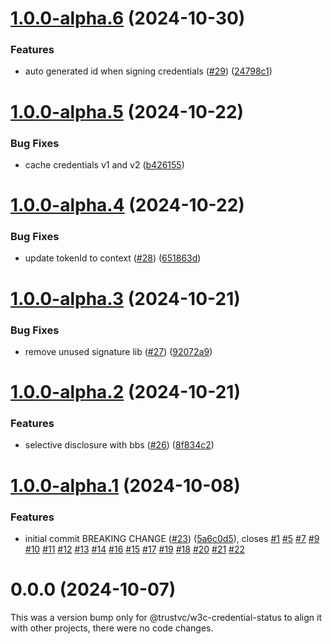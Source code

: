 # [1.0.0-alpha.6](https://github.com/TrustVC/w3c/compare/@trustvc/w3c-credential-status@1.0.0-alpha.5...@trustvc/w3c-credential-status@1.0.0-alpha.6) (2024-10-30)


### Features

* auto generated id when signing credentials ([#29](https://github.com/TrustVC/w3c/issues/29)) ([24798c1](https://github.com/TrustVC/w3c/commit/24798c1b1aa009f928792e5cde446f54fedc41e2))

# [1.0.0-alpha.5](https://github.com/TrustVC/w3c/compare/@trustvc/w3c-credential-status@1.0.0-alpha.4...@trustvc/w3c-credential-status@1.0.0-alpha.5) (2024-10-22)


### Bug Fixes

* cache credentials v1 and v2 ([b426155](https://github.com/TrustVC/w3c/commit/b426155b3b9d0ecebfd9ec2fd0a51cb724038b46))

# [1.0.0-alpha.4](https://github.com/TrustVC/w3c/compare/@trustvc/w3c-credential-status@1.0.0-alpha.3...@trustvc/w3c-credential-status@1.0.0-alpha.4) (2024-10-22)


### Bug Fixes

* update tokenId to context ([#28](https://github.com/TrustVC/w3c/issues/28)) ([651863d](https://github.com/TrustVC/w3c/commit/651863d686174b7d527bb8eab1f5833807db7db5))

# [1.0.0-alpha.3](https://github.com/TrustVC/w3c/compare/@trustvc/w3c-credential-status@1.0.0-alpha.2...@trustvc/w3c-credential-status@1.0.0-alpha.3) (2024-10-21)


### Bug Fixes

* remove unused signature lib ([#27](https://github.com/TrustVC/w3c/issues/27)) ([92072a9](https://github.com/TrustVC/w3c/commit/92072a999b8e003666833ecc7090b9388d6550c6))

# [1.0.0-alpha.2](https://github.com/TrustVC/w3c/compare/@trustvc/w3c-credential-status@1.0.0-alpha.1...@trustvc/w3c-credential-status@1.0.0-alpha.2) (2024-10-21)


### Features

* selective disclosure with bbs ([#26](https://github.com/TrustVC/w3c/issues/26)) ([8f834c2](https://github.com/TrustVC/w3c/commit/8f834c28ee3151ce20c8e0265ff8c73beae8cfd3))

# [1.0.0-alpha.1](https://github.com/TrustVC/w3c/compare/@trustvc/w3c-credential-status@0.0.0...@trustvc/w3c-credential-status@1.0.0-alpha.1) (2024-10-08)


### Features

* initial commit BREAKING CHANGE ([#23](https://github.com/TrustVC/w3c/issues/23)) ([5a6c0d5](https://github.com/TrustVC/w3c/commit/5a6c0d5fd2e0733803fa669d85faf8c6aa4410ad)), closes [#1](https://github.com/TrustVC/w3c/issues/1) [#5](https://github.com/TrustVC/w3c/issues/5) [#7](https://github.com/TrustVC/w3c/issues/7) [#9](https://github.com/TrustVC/w3c/issues/9) [#10](https://github.com/TrustVC/w3c/issues/10) [#11](https://github.com/TrustVC/w3c/issues/11) [#12](https://github.com/TrustVC/w3c/issues/12) [#13](https://github.com/TrustVC/w3c/issues/13) [#14](https://github.com/TrustVC/w3c/issues/14) [#16](https://github.com/TrustVC/w3c/issues/16) [#15](https://github.com/TrustVC/w3c/issues/15) [#17](https://github.com/TrustVC/w3c/issues/17) [#19](https://github.com/TrustVC/w3c/issues/19) [#18](https://github.com/TrustVC/w3c/issues/18) [#20](https://github.com/TrustVC/w3c/issues/20) [#21](https://github.com/TrustVC/w3c/issues/21) [#22](https://github.com/TrustVC/w3c/issues/22)

# 0.0.0 (2024-10-07)

This was a version bump only for @trustvc/w3c-credential-status to align it with other projects, there were no code changes.
